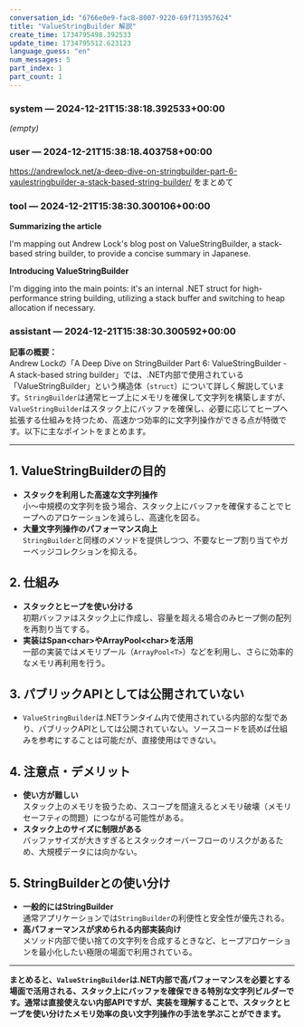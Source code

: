 ```yaml
---
conversation_id: "6766e0e9-fac8-8007-9220-69f713957624"
title: "ValueStringBuilder 解説"
create_time: 1734795498.392533
update_time: 1734795512.623123
language_guess: "en"
num_messages: 5
part_index: 1
part_count: 1
---
```


### system — 2024-12-21T15:38:18.392533+00:00

_(empty)_

### user — 2024-12-21T15:38:18.403758+00:00

https://andrewlock.net/a-deep-dive-on-stringbuilder-part-6-vaulestringbuilder-a-stack-based-string-builder/
をまとめて

### tool — 2024-12-21T15:38:30.300106+00:00

**Summarizing the article**

I'm mapping out Andrew Lock's blog post on ValueStringBuilder, a stack-based string builder, to provide a concise summary in Japanese.

**Introducing ValueStringBuilder**

I'm digging into the main points: it's an internal .NET struct for high-performance string building, utilizing a stack buffer and switching to heap allocation if necessary.

### assistant — 2024-12-21T15:38:30.300592+00:00

**記事の概要：**  
Andrew Lockの「A Deep Dive on StringBuilder Part 6: ValueStringBuilder - A stack-based string builder」では、.NET内部で使用されている「ValueStringBuilder」という構造体（`struct`）について詳しく解説しています。`StringBuilder`は通常ヒープ上にメモリを確保して文字列を構築しますが、`ValueStringBuilder`はスタック上にバッファを確保し、必要に応じてヒープへ拡張する仕組みを持つため、高速かつ効率的に文字列操作ができる点が特徴です。以下に主なポイントをまとめます。

---

## 1. ValueStringBuilderの目的
- **スタックを利用した高速な文字列操作**  
  小～中規模の文字列を扱う場合、スタック上にバッファを確保することでヒープへのアロケーションを減らし、高速化を図る。
- **大量文字列操作のパフォーマンス向上**  
  `StringBuilder`と同様のメソッドを提供しつつ、不要なヒープ割り当てやガーベッジコレクションを抑える。

## 2. 仕組み
- **スタックとヒープを使い分ける**  
  初期バッファはスタック上に作成し、容量を超える場合のみヒープ側の配列を再割り当てする。  
- **実装はSpan\<char>やArrayPool\<char>を活用**  
  一部の実装ではメモリプール（`ArrayPool<T>`）などを利用し、さらに効率的なメモリ再利用を行う。

## 3. パブリックAPIとしては公開されていない
- `ValueStringBuilder`は.NETランタイム内で使用されている内部的な型であり、パブリックAPIとしては公開されていない。ソースコードを読めば仕組みを参考にすることは可能だが、直接使用はできない。

## 4. 注意点・デメリット
- **使い方が難しい**  
  スタック上のメモリを扱うため、スコープを間違えるとメモリ破壊（メモリセーフティの問題）につながる可能性がある。  
- **スタック上のサイズに制限がある**  
  バッファサイズが大きすぎるとスタックオーバーフローのリスクがあるため、大規模データには向かない。

## 5. StringBuilderとの使い分け
- **一般的にはStringBuilder**  
  通常アプリケーションでは`StringBuilder`の利便性と安全性が優先される。  
- **高パフォーマンスが求められる内部実装向け**  
  メソッド内部で使い捨ての文字列を合成するときなど、ヒープアロケーションを最小化したい極限の場面で利用されている。

---

**まとめると、`ValueStringBuilder`は.NET内部で高パフォーマンスを必要とする場面で活用される、スタック上にバッファを確保できる特別な文字列ビルダーです。通常は直接使えない内部APIですが、実装を理解することで、スタックとヒープを使い分けたメモリ効率の良い文字列操作の手法を学ぶことができます。**
